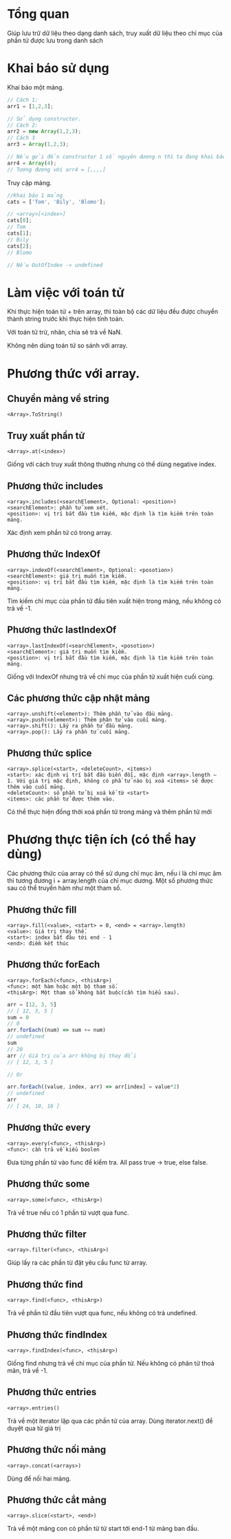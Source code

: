 # Tổng quan

Giúp lưu trữ dữ liệu theo dạng danh sách, truy xuất dữ liệu theo chỉ mục của phần tử được lưu trong danh sách

# Khai báo sử dụng

Khai báo một mảng.

```js
// Cách 1:
arr1 = [1,2,3];

// Sử dụng constructor.
// Cách 2:
arr2 = new Array(1,2,3);
// Cách 3
arr3 = Array(1,2,3);

// Nếu gửi đển constructor 1 số nguyên dương n thì ta đang khai báo mảng có n phần tử trống
arr4 = Array(4);
// Tương đương với arr4 = [,,,,]
```

Truy cập mảng.

```js
//Khai báo 1 mảng
cats = ['Tom', 'Bily', 'Blomo'];

// <array>[<index>]
cats[0];
// Tom
cats[1];
// Bily
cats[2];
// Blomo

// Nếu OutOfIndex -> undefined
```

# Làm việc với toán tử

Khi thực hiện toán tử + trên array, thì toàn bộ các dữ liệu đều được chuyển thành string trước khi thực hiện tính toán.

Với toán tử trừ, nhân, chia sẽ trả về NaN.

Không nên dùng toán tử so sánh với array.

# Phương thức với array.

## Chuyển mảng về string

	<Array>.ToString()

## Truy xuất phần tử

	<Array>.at(<index>)

Giống với cách truy xuất thông thường nhưng có thể dùng negative index.

## Phương thức includes

	<array>.includes(<searchElement>, Optional: <position>)
	<searchElement>: phần tử xem xét.
	<position>: vị trí bắt đầu tìm kiếm, mặc định là tìm kiếm trên toàn mảng.

Xác định xem phần tử có trong array.

## Phương thức IndexOf

	<array>.indexOf(<searchElement>, Optional: <posotion>)
	<searchElement>: giá trị muốn tìm kiếm.
	<position>: vị trí bắt đầu tìm kiếm, mặc định là tìm kiếm trên toàn mảng.

Tìm kiếm chỉ mục của phần tử đầu tiên xuất hiện trong mảng, nếu không có trả về -1.

## Phương thức lastIndexOf

	<array>.lastIndexOf(<searchElement>, <posotion>)
	<searchElement>: giá trị muốn tìm kiếm.
	<position>: vị trí bắt đầu tìm kiếm, mặc định là tìm kiếm trên toàn mảng.

Giống với IndexOf nhưng trả về chỉ mục của phần tử xuất hiện cuối cùng.

## Các phương thức cập nhật mảng

	<array>.unshift(<element>): Thêm phần tử vào đầu mảng.
	<array>.push(<element>): Thêm phân tử vào cuối mảng.
	<array>.shift(): Lấy ra phần tử đầu mảng.
	<array>.pop(): Lấy ra phần tử cuối mảng.

## Phương thức splice

	<array>.splice(<start>, <deleteCount>, <items>)
	<start>: xác định vị trí bắt đầu biến đổi, mặc định <array>.length – 1. Với giá trị mặc định, không có phầ tử nào bị xoá <items> sẽ được thêm vào cuối mảng.
	<deleteCount>: số phần tử bị xoá kể từ <start>
	<items>: các phần tử được thêm vào.

Có thể thực hiện đồng thời xoá phần tử trong mảng và thêm phần tử mới

# Phương thực tiện ích (có thể hay dùng)

Các phương thức của array có thể sử dụng chỉ mục âm, nếu i là chỉ mục âm thì tương đương i + array.length của chỉ mục dương. Một số phương thức sau có thể truyền hàm như một tham số.

## Phương thức fill

	<array>.fill(<value>, <start> = 0, <end> = <array>.length)
	<value>: Giá trị thay thế.
	<start>: index bắt đâu tới end - 1
	<end>: điểm kết thúc

## Phương thức forEach

	<array>.forEach(<func>, <thisArg>)
	<func>: một hàm hoặc một bộ tham số.
	<thisArg>: Một tham số không bắt buộc(cần tìm hiểu sau).

```js
arr = [12, 3, 5]
// [ 12, 3, 5 ]
sum = 0
// 0
arr.forEach((num) => sum += num)
// undefined
sum
// 20
arr // Giá trị của arr không bị thay đổi
// [ 12, 3, 5 ]

// Or

arr.forEach((value, index, arr) => arr[index] = value*2)
// undefined
arr
// [ 24, 10, 16 ]
```

## Phương thức every

	<array>.every(<func>, <thisArg>)
	<func>: cần trả về kiểu boolen

Đưa từng phần tử vào func để kiểm tra. All pass true -> true, else false.

## Phương thức some

	<array>.some(<func>, <thisArg>)

Trả về true nếu có 1 phần từ vượt qua func.

## Phương thức filter

	<array>.filter(<func>, <thisArg>)

Giúp lấy ra các phần từ đặt yêu cầu func từ array.

## Phương thức find

	<array>.find(<func>, <thisArg>)

Trả về phần tử đầu tiên vượt qua func, nếu không có trả undefined.

## Phương thức findIndex

	<array>.findIndex(<func>, <thisArg>)

Giống find nhưng trả về chỉ mục của phần tử. Nếu không có phân tử thoả mãn, trả về -1.

## Phương thức entries

	<array>.entries()

Trả về một iterator lặp qua các phần tử của array. Dùng iterator.next() để duyệt qua từ giá trị

## Phương thức nối mảng

	<array>.concat(<arrays>)

Dùng để nối hai mảng.

## Phương thức cắt mảng

	<array>.slice(<start>, <end>)

Trả về một mảng con có phần từ từ start tới end-1 từ mảng ban đầu.


